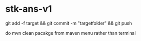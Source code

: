 # stk-ans-v1

git add -f target && git commit -m "targetfolder" && git push

do mvn clean pacakge from maven menu rather than terminal